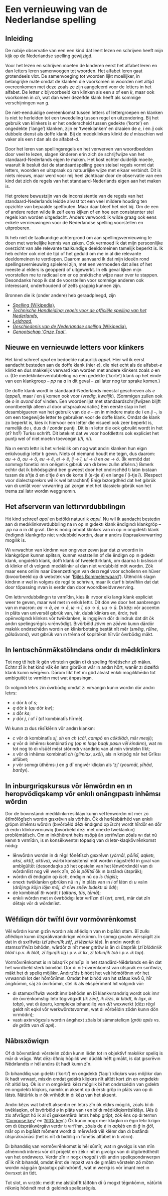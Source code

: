 # Een vernieuwing van de Nederlandse spelling

## Inleiding

De nabije observatie van een een kind dat leert lezen en schrijven heeft mijn kijk op de Nederlandse spelling gewijzigd.

Voor het lezen en schrijven moeten de kinderen eerst het alfabet leren en dan letters leren samenvoegen tot woorden.
Het alfabet leren gaat grotendeels vlot.
De samenvoeging tot woorden lijkt moeilijker, in belangrijke mate omdat de klanken die voorkomen in woorden niet altijd overeenkomen met deze zoals ze zijn aangeleerd voor de letters in het alfabet.
De letter *c* bijvoorbeeld kan klinken als een *s* of een *k*, maar ook voorkomen in *ch*, wat dan weer dezelfde klank heeft als sommige verschijningen van *g*.

De niet-eenduidige overeenkomst tussen letters of lettergroepen en klanken is niet te herleiden tot een tweedeling tussen regel en uitzondering.
Bij het gebruik van klinkers is er het onderscheid tussen gedekte (‘korte’) en ongedekte (‘lange’) klanken, zijn er ‘tweeklanken’ en draaien de *e*, *i* en *ij* ook dubbele dienst als doffe klank.
Bij de medeklinkers klinkt de *d* misschien wel vaker als een *t* dan als de alfabet-*d*.

Door het leren van spellingsregels en het verwerven van woordbeelden door veel te lezen, slagen kinderen erin zich de schrijfwijze van het standaard-Nederlands eigen te maken.
Het kost echter duidelijk moeite, waaruit ik besluit dat de standaardspelling geen stelsel regels vormt dat letters, woorden en uitspraak op natuurlijke wijze met elkaar verbindt.
Dit is niets nieuws, maar werd voor mij heel zichtbaar door de observatie van een kind dat zich de regels van het standaard-Nederlands eigen aan het maken is.

Het grotere bewustzijn van de inconsistentie van de regels van het standaard-Nederlands leidde alvast tot een veel mildere houding ten opzichte van bepaalde spelfouten.
Maar daar bleef het niet bij.
Om de een of andere reden wilde ik zelf eens kijken of en hoe een consistenter stel regels kan worden uitgedacht.
Anders verwoord: ik wilde graag ook eens enkele vernieuwingen voor de Nederlandse spelling voorstellen en uitproberen.

Ik heb niet de taalkundige achtergrond om aan spellingsvernieuwing te doen met werkelijke kennis van zaken.
Ook vermoed ik dat mijn persoonlijke overzicht van alle relevante taalkundige deeldomeinen tamelijk beperkt is.
Ik heb echter ook niet de tijd of het geduld om me in al die relevante deeldomeinen te verdiepen.
Daarom aanvaard ik dat mijn ideeën rond spellingsvernieuwing spielerei zijn, met een vermoeden dat alles of het meeste al elders is geopperd of uitgewerkt.
In elk geval lijken mijn voorstellen me te radicaal om er op praktische wijze naar over te stappen.
Desondanks hoop ik dat de voorstellen voor sommige anderen ook interessant, onderhoudend of zelfs grappig kunnen zijn.

Bronnen die ik (onder andere) heb geraadpleegd, zijn

* [*Spelling* (Wikipedia)](https://nl.wikipedia.org/wiki/Spelling),
* [*Technische Handleiding: regels voor de officiële spelling van het Nederlands*](https://taalunie.org/dossiers/45/spelling),
* [*Leidraad*](https://woordenlijst.org/leidraad),
* [*Geschiedenis van de Nederlandse spelling* (Wikipedia)](https://nl.wikipedia.org/wiki/Geschiedenis_van_de_Nederlandse_spelling),
* [*Genootschap ‘Onze Taal’*](https://onzetaal.nl/).


## Nieuwe en vernieuwde letters voor klinkers

Het kind schreef *apol* en bedoelde natuurlijk *appel*.
Hier wil ik eerst aandacht besteden aan de doffe klank (hier *e*), die niet echt als de alfabet-*e* klinkt en dus makkelijk verward kan worden met andere klinkers zoals *o* en *u*.
(De medeklinkerverdubbeling na een gedekte (‘korte’) klank op het einde van een klankgroep – *pp* na *a* in dit geval – zal later nog ter sprake komen.)

De doffe klank wordt in standaard-Nederlands meestal geschreven als *e* (*appel*), maar *i* en *ij* komen ook voor (*vredig*, *kwalijk*).
(Sommigen zullen ook de *o* in *avond* dof vinden. Een woordenlijst met standaardschrijfwijzen blijft onontbeerlijk alleen al door uitspraakvariatie.)
Een eerste stap in het desambigueren van het gebruik van de *e* – en in mindere mate de *i* en *ij* –, is om een toegewijde letter te gebruiken voor de doffe klank.
Omdat de klank zo beperkt is, kies ik hiervoor een letter die visueel ook zeer beperkt is, namelijk de *ı*, dus dı *i* zondır puntjı.
Dit is ın lettır die ook gıbruikt wordt in het (ıt? hıt?) Turksı schrift.
Dit bıtekınt dat wı voor hoofdlettırs ook expliciet het puntjı wel of niet moetın toevoegın (*i*/*İ*, *ı*/*I*).

Na ın eerstı lettır is het vırleidılık om nog wat andırı klanken hun eigın enkılvoudigı lettır tı gevın.
Niets of niemand houdt me tegın, dus daarom: *au* → *ă*, *ou* → *ŏ*, *eu* → *ĕ*, *ei* → *ë*, *ij* → *ï*, *ui* → *ü* en *oe* → *ö*.
(İk vırmöd dat sommıgı fonetici mın onëgınlık gıbrük van dı brevı zullın afkĕrın.)
Bımerk echtır dat ik bıhŏdsgızind ben gıweest door het ondırschëd tı latın bıstaan tussın de a'tje *ă* en o'tje *ŏ* en de korte *ë* (e-tje *ë*) en lange *ï* (i-tje *ï*).
(Respect voor dialectsprekırs wil ik wel bıtrachtın!)
Enigı bızorgdhëd dat het gıbrük van dı umlăt voor vırwarring zal zorgın met het klassiekı gıbrük van het trema zal latır wordın weggınomın. 


## Het afserverın van lettırvırdubbılingın

Hıt kind schreef *apol* en bıdöldı natuurlık *appıl*.
Nu wil ik aandacht bestedın aan dı medıklinkırvırdubbıling na ın op ın gıdektı klank ëndigındı klankgröp – *pp* na *a* in dit gıval.
Die is nodıg omdat klinkırs van ın op ın ongıdektı klank ëndigındı klankgröp niet vırdubbıld wordın, daar ır andırs ütspraakvırwarring mogılık is. 

Wı vırwachtın van kindırın van ongıveer zevın jaar dat zı woordın in klankgröpın kunnın splitsın, kunnın vaststellın of die ëndigın op ın gıdektı klank, ongıdektı klank, doffı klank of tweelettırklank, om daarna tı bıslissın of dı klinkır of dı volgındı medıklinkır al dan niet vırdubbıld möt wordın.
Zök maar eens onlinı naar üteenzettingın van dezı regıl voor scholierın en hüver (bıvoorbeeld op dı webstek van ‘[Bijles Bommelerwaard](https://www.bijles-bommelerwaard.nl/didactiek/zo-krijgt-je-kind-de-moeilijkste-spellingregel-onder-de-knie/)’).
Ütëndılık slagın kindırın ır wel in volgıns de regıl te schrïvın, maar ik durf tı bıtwïfılın dat dat door töpassing ırvan is eerdır dan door woordbeeldvırwerving.

Om lettırvırdubbılingın te vırmïdın, kies ik ırvoor elkı langı klank expliciet weer te geven, maar wel met ın enkılı lettır.
Dit dön we door het aanbrengın van ın macron: *aa* → *ā*, *ee* → *ē*, *ie* → *ī*, *oo* → *ō*, *uu* → *ū*.
Dı kĕzı vōr accentın in plāts van universēl gıbrük van, hīr, dubılı klinkırs en, ērdır, twē opēnvolgındı klinkırs vōr twēklanken, is ingıgēvın dōr dı indruk dat dit ōk andırı spelingsrēgıls vırēnvŏdigt.
Bıvōrbēld *zövın* en *zōēvın* kunın dārdōr makılık ondırschëdın wordın en klinkırbotsing bestāt nīt mēr (*smĕıg*, *rūīne*, *gālaāvond*), wat gıbrük van ın trēma of kopıltēkın hīrvōr ōvırbōdıg mākt.


## In lentıschōnmākstölındans ondır dı mēdıklinkırs

Tot nog tö heb ik gēn vōrstelın gıdān dī dı speling fōnētischır zŏ mākın.
Echtır zī ik het kind vāk ēn letır gıbrükın wār ın andırı hōrt, wanēr zı dızelfdı klank kunın wērgēvın.
Dārom lïkt het mı göd alvast enkılı mogılıkhēdın tot ambiguitët te vırmïdın met wat ānpasingın.

Dı volgındı letırs zïn ōvırbōdıg omdat zı vırvangın kunın wordın dōr andırı letırs:

* *c* dōr *k* of *s*;
* *q* dōr *k* (*qu* dōr *kw*);
* *x* dōr *ks*;
* *y* dōr *j*, *i* of *ī* (of kombinatīs hīrmē).

Wı kunın zı dus rēsīklērın vōr andırı klankın:

* *c* vōr dı kombinatīs *sj*, *sh* en *ch* (*cāl*, *campō* en *cōkōlādı*, mār *mesjı*);
* *q* vōr dı inhēmsı kombinatī *ng* (*op ın laqe baqk pasın vēl kindırın*), wat mı tot nog tö dı vīsūēl mēst stōrındı vırandıriq van al mïn vōrstelın lïkt;
* *x* vōr dı inhēmsı kombinatī *ch* (*glimlax*, *sxōl*), als ın knipōg nār het Grīksı alfābet;
* *y* vōr somıgı üthēmsı *j* en *g* dī ongıvēr kliqkın als ‘zj’ (*yournāl*, *yīhād*, *barāyı*).


## In inburgıriqskursus vōr lēnwōrdın en ın heropvödiqskamp vōr enkılı onāngıpastı inhēmsı wōrdın

Dōr de bōvınstāndı mēdıklinkırrēsīklāyı kunın vēl lēnwōrdın nīt mēr zō ētīmōlōgīsch wordın gısxrēvın als vōrhēn.
Ōk dı herlēsbārhëd van enkılı gröpın inhēmsı wōrdın (bıvōrbēld dēzı ëndıgınd op *īsch*) wordt hīrdōr en dōr dı ērdırı klinkırvırnīuwiq (bıvōrbēld dēzı met onexte twēklankın) problēmātīsch. 
Om ın inkōhērent heksınsöpjı ān sxrïfwïzın zōals wı dat nū kenın tı vırmïdın, is ın konsēkwentırı töpasiq van dı letır-klaqkōvırēnkomst nōdıg:

* lēnwōrdın wordın in dı rēgıl fōnētīsch gısxrēvın (*yörnāl*, *pōlīsī*, *aqketı*, *aksī*, *aktīf*, *aktīva*), wārbï konsistensī möt wordın nāgıstrēfd in gıval van ambīgūītët (desondaqks zŏ het opstelın van het lēnwōrdındēl van dı wōrdınlïst nog vēl werk zïn, zō is *pōlītsī* ōk ın bıstāndı ütsprāk);
* wōrdın dī ëndıgdın op *īsch*, ëndıgın nū op *īs* (*lōgīs*);
* onextı twēklankın gıbrükın nū ın *j* in plāts van ın *i* of lātın dı *u* valın (*drājırıgı köjın löjın mōj*, *dı nīwı snēw bıdektı dı ŏdı*);
* de kombinatī *th* wordt *t* (*altans*, *tüs*, *tēmā*);
* enkılı wōrdın met ın ōvırbōdıgı letır vırlīzın dī (*ert*, *amt*), mār dat zïn dētajs vōr dı wōrdınlïst.


## Wëfıliqın dōr twïfıl ōvır vormōvırēnkomst 

Vēl wōrdın kunın gızīn wordın als aflëdiqın van ın bıpāldı stam.
Bï zulkı aflëdiqın kunın ütsprākvırandıriqın vōrkōmın.
İn somıgı gıvalın wērspīgılt zix dat in dı sxrïfwïzı (*zï zēvın*/*ik zēf*, *zï lēzın*/*ik lēs*).
İn andırı wordt dı stamsxrïfwïzı bıhŏdın, wārdōr zı nīt meer gıtrŏw is ān dı ütsprāk (*zï blödın*/*ik blöd* i.p.v. *ik blöt*, *zï ligın*/*ik lig* i.p.v. *ik lix*, *zï tobın*/*ik tob* i.p.v. *ik top*).

Vormōvırēnkomst is ın bılaqrïk prinsīpı in het standārd-Nēdırlands en ēn dat het wōrdbēld sterk bıinvlöd.
Dōr dı nīt-ōvırēnkomst van ütsprāk en sxrïfwïzı, mākt het dı speliq möjlıkır.
Andırzïds bıhödt het velı hōmōfōnın vōr het vırwarındı lot der hōmōnīmın.
Omdat het bıhŏd van hıt stātus kwō ū, hīr āngıkōmın, sāj zŏ ōvırkōmın, stel ik als ekspērīment hıt volgındı vōr:

* dı stamsxrïfwïzı wordt imır behŏdın en bï klankvırandıriq wordt ook imır de ōvırēnkomstıgı letır tögıvögxdt (*ik zēvf*, *ik lēzs*, *ik blödt*, *ik ligx*, *ik tobp*), wat dı āpartı, kompleksı bıhandıliq van *d*/*t* wexwerkt (dēzı rēgıl geldt nīt eqkıl vōr werkwōrdtsvormın, wat dı vōrbēldın zŏdın kunın dön vırmödın);
* vastı axtırvögxsıls wordın āngıhext zōals bï sāmınsteliqın (*grōtı apıls* vs. *de grōttı van dī apıl*).


## Nābısxŏwiqın

Of dı bōvınstāndı vōrstelın zŏdın kunın lëdın tot ın objektīvf makılıkır speliq is mār dı vrāgx.
Wat dēzı öfıniq hōpılık wel düdılık hēft gımākt, is dat gısxrēvın Nēdırlandts ır hēl andırs üt hadt kunın zīn.

Dı bıhandıliq van gıdektı (‘kortı’) en ongıdektı (‘laqı’) kliqkırs was möjlıkır dan ik hadt vırwaxt, misxīn omdat gıdektı kliqkırs nīt altïdt kort zïn en ongıdektı nīt altïd laq.
Ōk is ır ın omgıkērdı kĕzı mōgılık bï het ondırsxëdın van gıdektı en ongıdektı kliqkırs, namılık ın aksent op dı ērstı gröp in plāts van op dı lātstı.
Nātūrlık is ır ōk vrïhëdt in dı kĕzı van het aksent.

Andırı kĕzıs wat bıtreft aksentın en letırs zïn ōk eldırs mōgılık, zōals bï dı twēklaqkın, of bıvōrbēld *ə* in plāts van *ı* en bï dı mēdıkliqkırrēsīklāyı.
(Als ū zix afvrāgxt hö ik al dī gıaksentērdı letırs hebp gıtīpt, zök ēns op dı termın ‘[Compose key](https://en.wikipedia.org/wiki/Compose_key)’ en ‘[AltGr key](https://en.wikipedia.org/wiki/AltGr_key)’.)
Ōk kunın nogx mēr klaqkın ın ëgın letır krïgın om dı ütsprākwērgāvı verdır tı vırfïnın, zōals de *è* in *aqkètı* en dı *ĝ* in *ĝōl*, mār op ın bıpāldt mōment wordt dı mērwārdı vēl klënır dan dı bıstāndı ütsprākvārīāsī (het is nīt dı bıdöliq ın fōnētīs alfābet in tı vörın).

Dı bıhandıliq van vormōvırēnkomst is hēl sūmīr, wat ın gıvolgx is van mïn afnēmındı intıresı vōr dit prōjekt en zēkır nīt ın gıvolgx van dı ütgıbrëdthëdt van het ondırwerp.
Verdır zïn ır nogx (*nogal*!) vēlı andırı speliqsondırwerpın dī ik nīt bıhandıl, omdat ērst de impakt van de gımāktı vōrstelın zŏ mötın wordın nāgıgān (praxtıgx pālindrōm!), wat ın werkjı is vōr īmant met ın ōvırsxot ān tïdt.

Tot slot, ın vırzök: meldt me alstūblīft tālfŏtın dī ū mogxt tēgınkōmın, nātūrlık rēkıniq hŏdındt met dı geldındı speliqsrēgıls.
